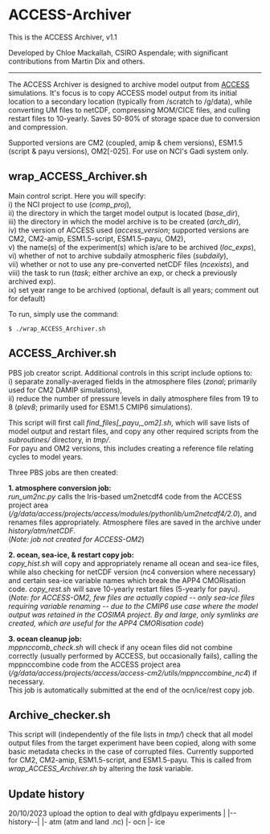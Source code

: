 # ACCESS-Archiver

This is the ACCESS Archiver, v1.1

Developed by Chloe Mackallah, CSIRO Aspendale; 
with significant contributions from Martin Dix and others.

---

The ACCESS Archiver is designed to archive model output from [ACCESS](https://research.csiro.au/access/) simulations. It's focus is to copy ACCESS model output from its initial location to a secondary location (typically from /scratch to /g/data), while converting UM files to netCDF, compressing MOM/CICE files, and culling restart files to 10-yearly. Saves 50-80% of storage space due to conversion and compression.

Supported versions are CM2 (coupled, amip & chem versions), ESM1.5 (script & payu versions), OM2[-025]. For use on NCI's Gadi system only.

## wrap_ACCESS_Archiver.sh

Main control script. Here you will specify:  
i) the NCI project to use (*comp_proj*),  
ii) the directory in which the target model output is located (*base_dir*),   
iii) the directory in which the model archive is to be created (*arch_dir*),   
iv) the version of ACCESS used (*access_version*; supported versions are CM2, CM2-amip, ESM1.5-script, ESM1.5-payu, OM2),   
v) the name(s) of the experiment(s) which is/are to be archived (*loc_exps*),  
vi) whether of not to archive subdaily atmospheric files (*subdaily*),  
vii) whether or not to use any pre-converted netCDF files (*ncexists*), and  
viii) the task to run (*task*; either archive an exp, or check a previously archived exp).  
ix) set year range to be archived (optional, default is all years; comment out for default)

To run, simply use the command: 
``` 
$ ./wrap_ACCESS_Archiver.sh  
```

## ACCESS_Archiver.sh

PBS job creator script. Additional controls in this script include options to:   
i) separate zonally-averaged fields in the atmosphere files (*zonal*; primarily used for CM2 DAMIP simulations),   
ii) reduce the number of pressure levels in daily atmosphere files from 19 to 8 (*plev8*; primarily used for ESM1.5 CMIP6 simulations).

This script will first call *find_files[\_payu,\_om2].sh*, 
which will save lists of model output and restart files, 
and copy any other required scripts from the *subroutines/* directory, in *tmp/*.  
For payu and OM2 versions, this includes creating a reference file relating cycles to model years.

Three PBS jobs are then created:

**1. atmosphere conversion job:**  
*run_um2nc.py* calls the Iris-based um2netcdf4 code 
from the ACCESS project area (*/g/data/access/projects/access/modules/pythonlib/um2netcdf4/2.0*), 
and renames files appropriately. Atmosphere files are saved in the archive under *history/atm/netCDF*.   
(*Note: job not created for ACCESS-OM2*)

**2. ocean, sea-ice, & restart copy job:**  
*copy_hist.sh* will copy and appropriately rename 
all ocean and sea-ice files, while also checking for netCDF version (nc4 conversion where necessary) 
and certain sea-ice variable names which break the APP4 CMORisation code. *copy_rest.sh* will save 10-yearly 
restart files (5-yearly for payu).  
(*Note: for ACCESS-OM2, few files are actually copied -- only sea-ice files 
requiring variable renaming -- due to the CMIP6 use case where the model output was retained in the COSIMA project. 
By and large, only symlinks are created, which are useful for the APP4 CMORisation code*)

**3. ocean cleanup job:**  
*mppnccomb_check.sh* will check if any ocean files did not combine correctly 
(usually performed by ACCESS, but occasionally fails), calling the mppnccombine code from the ACCESS project area 
(*/g/data/access/projects/access/access-cm2/utils/mppnccombine_nc4*) if necessary.  
This job is automatically submitted at the end of the ocn/ice/rest copy job.

## Archive_checker.sh

This script will (independently of the file lists in *tmp/*) check that all model output files from the 
target experiment have been copied, along with some basic metadata checks in the case of corrupted files. 
Currently supported for CM2, CM2-amip, ESM1.5-script, and ESM1.5-payu. 
This is called from *wrap_ACCESS_Archiver.sh* by altering the *task* variable.

## Update history

20/10/2023 upload the option to deal with gfdlpayu experiments
|
|--history--|
            |- atm (atm and land .nc)
            |- ocn
            |- ice
